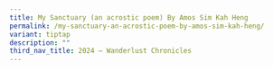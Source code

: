 ```yaml
---
title: My Sanctuary (an acrostic poem) By Amos Sim Kah Heng
permalink: /my-sanctuary-an-acrostic-poem-by-amos-sim-kah-heng/
variant: tiptap
description: ""
third_nav_title: 2024 – Wanderlust Chronicles
---
```


